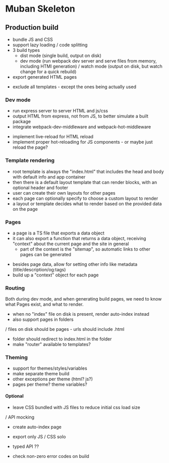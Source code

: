 # Muban Skeleton

## Production build

+ bundle JS and CSS
+ support lazy loading / code splitting
+ 3 build types
    + dist mode (single build, output on disk)
    + dev mode (run webpack dev server and serve files from memory, including HTMl generation)
    / watch mode (output on disk, but watch change for a quick rebuild)
+ export generated HTML pages

- exclude all templates - except the ones being actually used

### Dev mode

+ run express server to server HTML and js/css
+ output HTML from express, not from JS, to better simulate a built package
+ integrate webpack-dev-middleware and webpack-hot-middleware

- implement live-reload for HTML reload
- implement proper hot-reloading for JS components - or maybe just reload the page?

### Template rendering

+ root template is always the "index.html" that includes the head and body with default info and app container
+ then there is a default layout template that can render blocks, with an optional header and footer
+ user can create their own layouts for other pages
+ each page can optionally specify to choose a custom layout to render
+ a layout or template decides what to render based on the provided data on the page

### Pages

+ a page is a TS file that exports a data object
+ it can also export a function that returns a data object, receiving "context" about the current page and the site
 in general
    - part of the context is the "sitemap", so automatic links to other pages can be generated

- besides page data, allow for setting other info like metadata (title/description/og:tags)
- build up a "context" object for each page

### Routing

Both during dev mode, and when generating build pages, we need to know what Pages exist, and what to render.

+ when no "index" file on disk is present, render auto-index instead
+ also support pages in folders

/ files on disk should be pages
    - urls should include .html

- folder should redirect to index.html in the folder
- make "router" available to templates?

### Theming

- support for themes/styles/variables
- make separate theme build
- other exceptions per theme (html? js?)
- pages per theme? theme variables?


#### Optional

+ leave CSS bundled with JS files to reduce initial css load size

/ API mocking

- create auto-index page
- export only JS / CSS solo
- typed API ??

- check non-zero error codes on build
